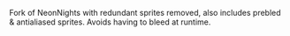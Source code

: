 Fork of NeonNights with redundant sprites removed, also includes prebled & antialiased sprites. Avoids having to bleed at runtime.